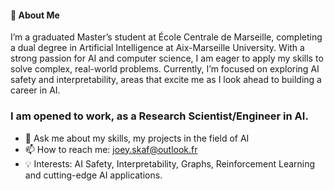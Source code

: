 #### 👋 About Me
I’m a graduated Master’s student at École Centrale de Marseille, completing a dual degree in Artificial Intelligence at Aix-Marseille University. With a strong passion for AI and computer science, I am eager to apply my skills to solve complex, real-world problems. Currently, I’m focused on exploring AI safety and interpretability, areas that excite me as I look ahead to building a career in AI.
### I am opened to work, as a Research Scientist/Engineer in AI.

- 💬 Ask me about my skills, my projects in the field of AI
- 📫 How to reach me: joey.skaf@outlook.fr
- 💡 Interests: AI Safety, Interpretability, Graphs, Reinforcement Learning and cutting-edge AI applications.


<!--
**jskaf34/jskaf34** is a ✨ _special_ ✨ repository because its `README.md` (this file) appears on your GitHub profile.

Here are some ideas to get you started:

- 🔭 I’m currently working on ...
- 🌱 I’m currently learning ...
- 👯 I’m looking to collaborate on ...
- 🤔 I’m looking for help with ...
- 💬 Ask me about ...
- 📫 How to reach me: ...
- 😄 Pronouns: ...
- ⚡ Fun fact: ...
-->
